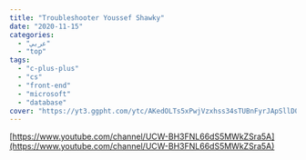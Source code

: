 ```yaml
---
title: "Troubleshooter Youssef Shawky"
date: "2020-11-15"
categories:
  - "عربي"
  - "top"
tags:
  - "c-plus-plus"
  - "cs"
  - "front-end"
  - "microsoft"
  - "database"
cover: "https://yt3.ggpht.com/ytc/AKedOLTs5xPwjVzxhss34sTUBnFyrJApSllD0pa3oQaOhw=s88-c-k-c0x00ffffff-no-rj"
---
```


[https://www.youtube.com/channel/UCW-BH3FNL66dS5MWkZSra5A](https://www.youtube.com/channel/UCW-BH3FNL66dS5MWkZSra5A)
